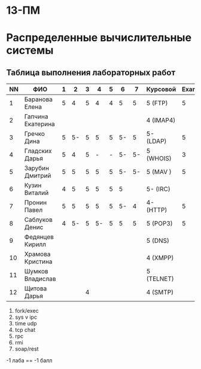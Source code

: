 # 13-ПМ
# Распределенные вычислительные системы

## Таблица выполнения лабораторных работ

| NN  | ФИО               | 1   | 2   | 3   | 4   | 5   | 6   | 7   | Курсовой   | Exam |
| --- | ----------------- | --- | --- | --- | --- | --- | --- | --- | ---------- | ---- |
| 1   | Баранова Елена    | 5   | 4   | 5   | 4   | 4   | 5   | 5   | 5 (FTP)    | 5    |
| 2   | Гапчина Екатерина |     |     |     |     |     |     |     | 4 (IMAP4)  |      |
| 3   | Гречко Дина       | 5   | 5-  | 5   | 5   | 5   | 5-  | 5   | 5- (LDAP)  | 5    |
| 4   | Гладских Дарья    | 5   | 4   | 5   | -   | -   | 5-  | 5-  | 5 (WHOIS)  | 3    |
| 5   | Зарубин Дмитрий   | 5   | 5   | 5   | 5   | 5   | 5-  | 5-  | 5 (MAV  )  | 5    |
| 6   | Кузин Виталий     | 4   | 5   | 5   | 5   | 5   | 5   |     | 5- (IRC)   |      |
| 7   | Пронин Павел      | 5   | 5   | 5   | 5   | 5   | 5-  | 4   | 4- (HTTP)  | 5    |
| 8   | Саблуков Денис    | 4   | 5-  | 5   | 5-  | 5   | 5   | 5   | 5 (POP3)   | 5    |
| 9   | Федянцев Кирилл   |     |     |     |     |     |     |     | 5 (DNS)    |      |
| 10  | Храмова Кристина  |     |     |     |     |     |     |     | 4 (XMPP)   |      |
| 11  | Шумков Владислав  |     |     |     |     |     |     |     | 5 (TELNET) |      |
| 12  | Щитова Дарья      |     |     | 4   |     |     |     |     | 4 (SMTP)   |      |

1. fork/exec
2. sys v ipc
3. time udp
4. tcp chat
5. rpc
6. rmi
7. soap/rest

-1 лаба == -1 балл
